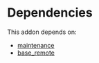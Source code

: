 # Dependencies

This addon depends on:

- [maintenance](../../../../../oca-ocb-vertical-industry/odoo-bringout-oca-ocb-maintenance)
- [base_remote](../../../../odoo-bringout-oca-server-tools-base_remote)
